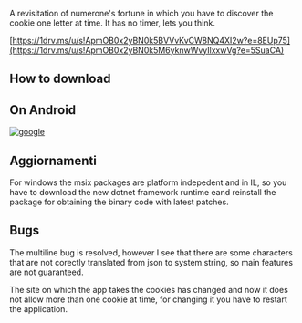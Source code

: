A revisitation of numerone's fortune in which you have to discover the cookie one letter at time.
It has no timer, lets you think.

[https://1drv.ms/u/s!ApmOB0x2yBN0k5BVVvKvCW8NQ4XI2w?e=8EUp75](https://1drv.ms/u/s!ApmOB0x2yBN0k5M6yknwWvyIlxxwVg?e=5SuaCA)


## How to download
## On Android

[![google](https://play.google.com/intl/it_it/badges/static/images/badges/en_badge_web_generic.png)](https://play.google.com/store/apps/details?id=org.altervista.numerone.wheelofnumfortune)

## Aggiornamenti

For windows the msix packages are platform indepedent and in IL, so you have to download the new dotnet framework runtime eand reinstall the package for obtaining the binary code with latest patches.

## Bugs

The multiline bug is resolved, however I see that there are some characters that are not corectly translated from json to system.string, so main features are not guaranteed.

The site on which the app takes the cookies has changed and now it does not allow more than one cookie at time, for changing it you have to restart the application.
